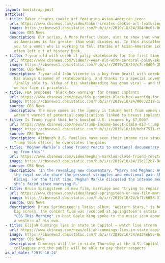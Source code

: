 ```yaml
---
layout: bootstrap-post
articles:
- title: Baker creates cookie art featuring Asian-American icons
  url: https://www.cbsnews.com/video/baker-creates-cookie-art-featuring-asian-american-icons/
  image: https://cbsnews3.cbsistatic.com/hub/i/r/2019/10/24/384dbc03-8662-4237-b5bc-e0263ac52fec/thumbnail/1200x630/ca2dd13f11ca7eedf3e4e031e79e1935/1024-ctm-mpubankinghistory-diaz-1957881-640x360.jpg
  source: CBS News
  description: Our series, A More Perfect Union, aims to show that what unites us
    as Americans is far greater than what divides us. In this installment, we introduce
    you to a woman who is working to tell stories of Asian-American icons who are
    often left out of history book…
- title: 7-year-old with cerebral palsy skateboards for the first time thanks to invention
  url: https://www.cbsnews.com/video/7-year-old-with-cerebral-palsy-skateboards-for-the-first-time-thanks-to-invention/
  image: https://cbsnews1.cbsistatic.com/hub/i/r/2019/10/24/c7ce0d06-3898-4baa-b86a-91d5b8186b1f/thumbnail/1200x630/3c68a50d28ca7496aa3ca8aaa1403df6/cerebralpalsy-1957875-640x360.jpg
  source: CBS News
  description: 7-year-old João Vicente is a boy from Brazil with cerebral palsy. He
    has always dreamed of skateboarding, and thanks to a special invention, he was
    finally able to. Video of his skateboarding has gone viral – and the look of joy
    on his face is priceless.
- title: FDA proposes "black-box warning" for breast implants
  url: https://www.cbsnews.com/news/fda-proposes-black-box-warning-for-breast-implants-its-strongest-form-of-caution/
  image: https://cbsnews1.cbsistatic.com/hub/i/r/2019/10/24/00032218-1290-4bbd-8f2d-cbf711dcce62/thumbnail/1200x630/9421717d9bdae2102bb5f1f0730c5a50/1024-ctm-breastimplants-lorenzo-1957858-640x360.jpg
  source: CBS News
  description: The move comes as the agency is taking heat from women who say they
    weren't warned of potential complications linked to breast implants before surgery
- title: Is Trump right that he's boosted U.S. incomes by $7,000?
  url: https://www.cbsnews.com/news/trump-income-boost-claim-did-trump-administration-boost-incomes-by-7000/
  image: https://cbsnews1.cbsistatic.com/hub/i/r/2019/10/10/bcbf7511-c9bb-4d2e-9f28-0c22e531f0b9/thumbnail/1200x630/3825098328df8b7fadfe9c2bfa9257c8/gettyimages-1174749963.jpg
  source: CBS News
  description: Although U.S. families have seen their income rise since President
    Trump took office, he overstates the gains
- title: 'Meghan Markle’s close friend reacts to emotional documentary: “She can come
    up from this”'
  url: https://www.cbsnews.com/video/meghan-markles-close-friend-reacts-to-emotional-documentary-she-can-come-up-from-this/
  image: https://cbsnews3.cbsistatic.com/hub/i/r/2019/10/24/15c212b7-9a19-4d92-8017-46a880fd0a27/thumbnail/1200x630/18a888afea06c956d839cb91b0586e0f/1024-ctm-meghanmarkledoc-martinb-rown-new-1957869-640x360.jpg
  source: CBS News
  description: 'In the revealing new documentary, “Harry and Meghan: An African Journey,”
    the royal couple share the personal struggles and emotional pain they’ve been
    hiding. For the first time, Meghan Markle discussed the intense media scrutiny
    she’s faced since marrying P…'
- title: Bruce Springsteen on new film, marriage and "trying to repair myself"
  url: https://www.cbsnews.com/video/bruce-springsteen-on-new-film-marriage-and-trying-to-repair-myself/
  image: https://cbsnews3.cbsistatic.com/hub/i/r/2019/10/24/bf7e6058-310f-40ab-931e-f84b062f2b5a/thumbnail/1200x630/173f7eaed000c939d7fd0e9a4447b26a/1024-ctm-springsteen-king-1957864-640x360.jpg
  source: CBS News
  description: Bruce Springsteen's latest album, "Western Stars," is headed to the
    big screen. The concert film was recorded at Springsteen's estate in New Jersey.
    "CBS This Morning" co-host Gayle King spoke to the music icon about starring in
    a western of his own.
- title: Elijah Cummings lies in state in Capitol — watch live stream
  url: https://www.cbsnews.com/news/elijah-cummings-lies-in-state-capitol-building-watch-live-stream-today-2019-10-24/
  image: https://cbsnews3.cbsistatic.com/hub/i/r/2019/10/24/e324eb55-0d26-481e-876d-2ccc42f789f3/thumbnail/1200x630g2/330c48cdb0347358bde1042495a8969d/gettyimages-1157611295.jpg
  source: CBS News
  description: Cummings will lie in state Thursday at the U.S. Capitol where his former
    colleagues and the public will be able to pay their respects
as_of_date: '2019-10-24'
---
```


